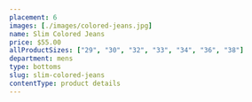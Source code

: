 ```yaml
---
placement: 6
images: [./images/colored-jeans.jpg]
name: Slim Colored Jeans
price: $55.00
allProductSizes: ["29", "30", "32", "33", "34", "36", "38"]
department: mens
type: bottoms
slug: slim-colored-jeans
contentType: product details
---
```

